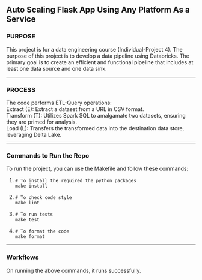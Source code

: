 ## Auto Scaling Flask App Using Any Platform As a Service

### PURPOSE

This project is for a data engineering course (Individual-Project 4). The purpose of this project is to develop a data pipeline using Databricks. The primary goal is to create an efficient and functional pipeline that includes at least one data source and one data sink.

***

### PROCESS

The code performs ETL-Query operations:  
Extract (E): Extract a dataset from a URL in CSV format.  
Transform (T): Utilizes Spark SQL to amalgamate two datasets, ensuring they are primed for analysis.  
Load (L): Transfers the transformed data into the destination data store, leveraging Delta Lake.  
   
***

### Commands to Run the Repo

To run the project, you can use the Makefile and follow these commands:
1. ```
   # To install the required the python packages
   make install
   ```
2. ```
   # To check code style
   make lint
   ```
3. ```
   # To run tests
   make test
   ```
4. ```
   # To format the code
   make format
   ```

***

### Workflows

On running the above commands, it runs successfully.

